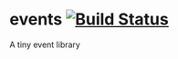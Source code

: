 # events [![Build Status](https://travis-ci.org/wilsonpage/events.png?branch=master)](https://travis-ci.org/wilsonpage/events)

A tiny event library
